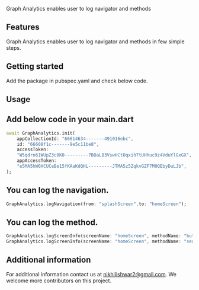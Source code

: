 <!--
This README describes the package. If you publish this package to pub.dev,
this README's contents appear on the landing page for your package.

For information about how to write a good package README, see the guide for
[writing package pages](https://dart.dev/guides/libraries/writing-package-pages).

For general information about developing packages, see the Dart guide for
[creating packages](https://dart.dev/guides/libraries/create-library-packages)
and the Flutter guide for
[developing packages and plugins](https://flutter.dev/developing-packages).
-->

Graph Analytics enables user to log navigator and methods
## Features

Graph Analytics enables user to log navigator and methods in few simple steps.

## Getting started

Add the package in pubspec.yaml and check below code.

## Usage


## Add below code in your **main.dart**
```dart
await GraphAnalytics.init(
    appCollectionId: "66614634-------491016ebc",
    id: "66608f1c-------9e5c11be8",
    accessToken:
    "W5qdrn61WUpZ3c0K0---------7BOaL83VswHCtOqxih7tUHhuc9z4VduYlGxGX",
    appAccessToken:
    "e5MA5hW0XCUCeBe15fKAaKdQHL---------JTMA5z5ZqkvGZF7M0QEbyDuLJb",
);
```


## You can log the navigation.
```dart
GraphAnalytics.logNavigation(from: "splashScreen",to: "homeScreen");
```

## You can log the method.
```dart
GraphAnalytics.logScreenInfo(screenName: "homeScreen", methodName: "buttonTapped");
GraphAnalytics.logScreenInfo(screenName: "homeScreen", methodName: "searchTapped");
```

## Additional information

For additional information contact us at nikhilishwar2@gmail.com. We welcome more contributors on this project. 